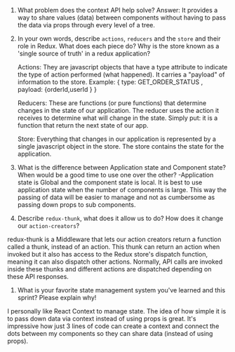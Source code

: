 1. What problem does the context API help solve?
    Answer: It provides a way to share values (data) between components without having to pass the data via props through every level of a tree.

1. In your own words, describe `actions`, `reducers` and the `store` and their role in Redux. What does each piece do? Why is the store known as a 'single source of truth' in a redux application?
    
    Actions: They are javascript objects that have a type attribute to indicate the type of action performed (what happened). It carries a "payload" of information to the store. Example: { type: GET_ORDER_STATUS , payload: {orderId,userId } }

    Reducers:  These are functions (or pure functions) that determine changes in the state of our application. The reducer uses the action it receives to determine what will change in the state. Simply put: it is a function that return the next state of our app.

    Store: Everything that changes in our application is represented by a single javascript object in the store. The store contains the state for the application.


1. What is the difference between Application state and Component state? When would be a good time to use one over the other?
    -Application state is Global and the component state is local. 
    It is best to use application state when the number of components is large. This way the passing of data will be easier to manage and not as cumbersome as passing down props to sub components.

1. Describe `redux-thunk`, what does it allow us to do? How does it change our `action-creators`?

redux-thunk is a Middleware that lets our action creators return a function called a thunk, instead of an action. This thunk can return an action when invoked but it also has access to the Redux store's dispatch function, meaning it can also dispatch other actions. Normally, API calls are invoked inside these thunks and different actions are dispatched depending on these API responses.

1. What is your favorite state management system you've learned and this sprint? Please explain why!

I personally like React Context to manage state. The idea of how simple it is to pass down data via context instead of using props is great. It's impressive how just 3 lines of code can create a context and connect the dots between my components so they can share data (instead of using props). 
